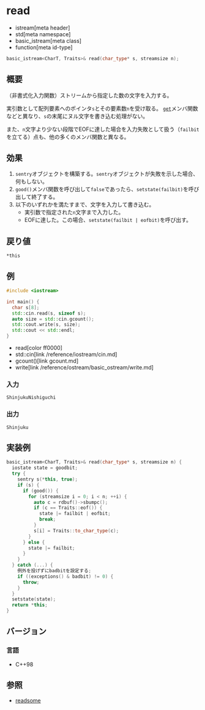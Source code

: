 # read
* istream[meta header]
* std[meta namespace]
* basic_istream[meta class]
* function[meta id-type]

```cpp
basic_istream<CharT, Traits>& read(char_type* s, streamsize n);
```

## 概要

（非書式化入力関数）ストリームから指定した数の文字を入力する。

実引数として配列要素へのポインタ`s`とその要素数`n`を受け取る。
[`get`](get.md)メンバ関数などと異なり、`s`の末尾にヌル文字を書き込む処理がない。

また、`n`文字より少ない段階でEOFに達した場合を入力失敗として扱う（`failbit`を立てる）点も、他の多くのメンバ関数と異なる。

## 効果
1. `sentry`オブジェクトを構築する。`sentry`オブジェクトが失敗を示した場合、何もしない。
1. `good()`メンバ関数を呼び出して`false`であったら、`setstate(failbit)`を呼び出して終了する。
1. 以下のいずれかを満たすまで、文字を入力して書き込む。
    - 実引数で指定された`n`文字まで入力した。
    - EOFに達した。この場合、`setstate(failbit | eofbit)`を呼び出す。

## 戻り値
`*this`

## 例
```cpp example
#include <iostream>

int main() {
  char s[8];
  std::cin.read(s, sizeof s);
  auto size = std::cin.gcount();
  std::cout.write(s, size);
  std::cout << std::endl;
}
```
* read[color ff0000]
* std::cin[link /reference/iostream/cin.md]
* gcount()[link gcount.md]
* write[link /reference/ostream/basic_ostream/write.md]

### 入力
```
ShinjukuNishiguchi
```

### 出力
```
Shinjuku
```

## 実装例
```cpp
basic_istream<CharT, Traits>& read(char_type* s, streamsize n) {
  iostate state = goodbit;
  try {
    sentry s(*this, true);
    if (s) {
      if (good()) {
        for (streamsize i = 0; i < n; ++i) {
          auto c = rdbuf()->sbumpc();
          if (c == Traits::eof()) {
            state |= failbit | eofbit;
            break;
          }
          s[i] = Traits::to_char_type(c);
        }
      } else {
        state |= failbit;
      }
    }
  } catch (...) {
    例外を投げずにbadbitを設定する;
    if ((exceptions() & badbit) != 0) {
      throw;
    }
  }
  setstate(state);
  return *this;
}
```

## バージョン
### 言語
- C++98

## 参照
- [readsome](readsome.md)
